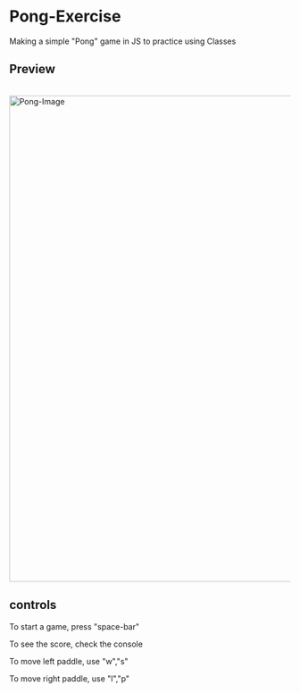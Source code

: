 # Pong-Exercise
Making a simple "Pong" game in JS to practice using Classes

## Preview
<br>

<img width="871" alt="Pong-Image" src="https://user-images.githubusercontent.com/110164826/194938972-4ffa0d90-64c2-4abf-98de-3be17c7f99d1.png">

## controls

<p>To start a game, press "space-bar"
<p>To see the score, check the console
<p>To move left paddle, use "w","s"
<p>To move right paddle, use "l","p"
